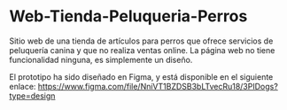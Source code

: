 # Web-Tienda-Peluqueria-Perros

Sitio web de una tienda de artículos para perros que ofrece servicios de peluquería canina y que no realiza ventas online. La página web no tiene funcionalidad ninguna, es simplemente un diseño.

El prototipo ha sido diseñado en Figma, y está disponible en el siguiente enlace: https://www.figma.com/file/NniVT1BZDSB3bLTvecRu18/3PIDogs?type=design
